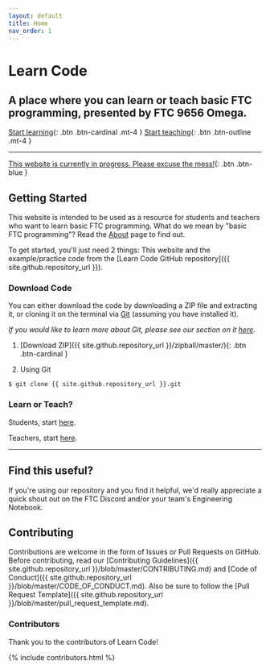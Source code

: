 ```yaml
---
layout: default
title: Home
nav_order: 1
---
```


# Learn Code
## A place where you can learn or teach basic FTC programming, presented by FTC 9656 Omega. 
[Start learning](/learn-code/learn/students){: .btn .btn-cardinal .mt-4 } [Start teaching](/learn-code/teach){: .btn .btn-outline .mt-4 }

---

[This website is currently in progress. Please excuse the mess!](){: .btn .btn-blue }

## Getting Started
This website is intended to be used as a resource for students and teachers who want to learn basic FTC programming. What do we mean by "basic FTC programming"? Read the [About](/about) page to find out.

To get started, you'll just need 2 things: This website and the example/practice code from the [Learn Code GitHub repository]({{ site.github.repository_url }}).

### Download Code
You can either download the code by downloading a ZIP file
and extracting it, or cloning it on the terminal via [Git](https://git-scm.com/) (assuming you have installed it). 

*If you would like to learn more about Git, please see our section on it [here](/learn-code/learn/unit7#git).*

1. [Download ZIP]({{ site.github.repository_url }}/zipball/master/){: .btn .btn-cardinal }

2. Using Git
```shell
$ git clone {{ site.github.repository_url }}.git
```

### Learn or Teach?
Students, start [here](/learn-code/learn/students).

Teachers, start [here](/learn-code/teach).

---

## Find this useful?
If you're using our repository and you find it helpful, we'd really appreciate
a quick shout out on the FTC Discord and/or your team's Engineering Notebook.

## Contributing
Contributions are welcome in the form of Issues or Pull Requests on GitHub. Before contributing, read our [Contributing Guidelines]({{ site.github.repository_url }}/blob/master/CONTRIBUTING.md) and
[Code of Conduct]({{ site.github.repository_url }}/blob/master/CODE_OF_CONDUCT.md).
Also be sure to follow the [Pull Request Template]({{ site.github.repository_url }}/blob/master/pull_request_template.md).

### Contributors
Thank you to the contributors of Learn Code!

{% include contributors.html %}